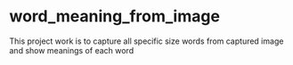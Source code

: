# word_meaning_from_image
This project work is to capture all specific size words from captured image and show meanings of each word
